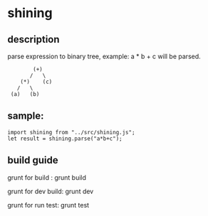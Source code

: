 # shining

## description
parse expression to binary tree, example: a * b + c will be parsed.

	        (+)
	       /   \
	    (*)    (c)
	   /   \
	 (a)   (b)

## sample:

    import shining from "../src/shining.js";
    let result = shining.parse("a*b+c");

## build guide

grunt for build : grunt build

grunt for dev build: grunt dev

grunt for run test: grunt test
